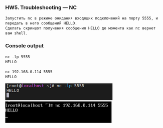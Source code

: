 ### HW5. Troubleshooting — NC
``` 
Запустить nc в режиме ожидания входящих подключений на порту 5555, и передать в него сообщений HELLO.
Сделать скриншот получения сообщения HELLO до момента как nc вернет вам shell.
```
### Console output
``` 
nc -lp 5555
HELLO

nc 192.168.0.114 5555
HELLO
```
![screen shot web page](https://github.com/v-kostyukov/ithillel-tasks/blob/master/HW5/img/screen1.png)
![screen shot web page](https://github.com/v-kostyukov/ithillel-tasks/blob/master/HW5/img/screen2.png)